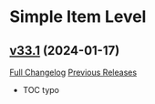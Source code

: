 # Simple Item Level

## [v33.1](https://github.com/kemayo/wow-simpleitemlevel/tree/v33.1) (2024-01-17)
[Full Changelog](https://github.com/kemayo/wow-simpleitemlevel/compare/v33...v33.1) [Previous Releases](https://github.com/kemayo/wow-simpleitemlevel/releases)

- TOC typo  
